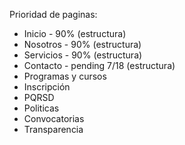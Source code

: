 Prioridad de paginas:
- Inicio - 90% (estructura)
- Nosotros - 90% (estructura)
- Servicios - 90% (estructura)
- Contacto - pending 7/18 (estructura)
- Programas y cursos
- Inscripción
- PQRSD
- Politicas
- Convocatorias
- Transparencia